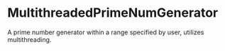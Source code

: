 # MultithreadedPrimeNumGenerator
A prime number generator within a range specified by user, utilizes multithreading.
